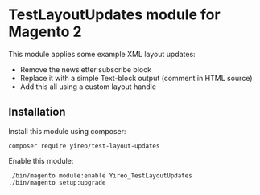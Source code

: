 # TestLayoutUpdates module for Magento 2
This module applies some example XML layout updates:
- Remove the newsletter subscribe block
- Replace it with a simple Text-block output (comment in HTML source)
- Add this all using a custom layout handle

## Installation
Install this module using composer:

    composer require yireo/test-layout-updates

Enable this module:

    ./bin/magento module:enable Yireo_TestLayoutUpdates
    ./bin/magento setup:upgrade